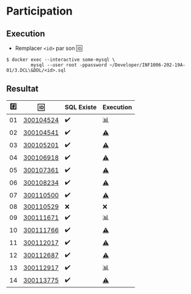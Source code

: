 # Participation

## Execution

* Remplacer `<id>` par son :id:

```
$ docker exec --interactive some-mysql \
         mysql --user root -ppassword ~/Developer/INF1006-202-19A-01/3.DCL\&DDL/<id>.sql
```

## Resultat


|:hash:| :id:                       | SQL Existe         | Execution                           |
|------|----------------------------|--------------------|-------------------------------------|
| 01   | [300104524](300104524.sql) | :heavy_check_mark: | [:bar_chart:](images/300104524.png) |
| 02   | [300104541](300104541.sql) | :heavy_check_mark: | [:warning:](errors/300104541.txt)   |
| 03   | [300105201](300105201.sql) | :heavy_check_mark: | [:warning:](errors/300105201.txt)   |
| 04   | [300106918](300106918.sql) | :heavy_check_mark: | [:warning:](errors/300106918.txt)   |
| 05   | [300107361](300107361.sql) | :heavy_check_mark: | [:warning:](errors/300107361.txt)   |
| 06   | [300108234](300108234.sql) | :heavy_check_mark: | [:warning:](errors/300108234.txt)   |
| 07   | [300110500](300110500.sql) | :heavy_check_mark: | [:warning:](errors/300110500.txt)   |
| 08   | [300110529](300110529.sql) | :x:                | :x:                                 |
| 09   | [300111671](300111671.sql) | :heavy_check_mark: | [:bar_chart:](images/300111671.png) |
| 10   | [300111766](300111766.sql) | :heavy_check_mark: | [:warning:](errors/300111766.txt)   |
| 11   | [300112017](300112017.sql) | :heavy_check_mark: | [:warning:](errors/300112017.txt)   |
| 12   | [300112687](300112687.sql) | :heavy_check_mark: | [:warning:](errors/300112687.txt)   |
| 13   | [300112917](300112917.sql) | :heavy_check_mark: | [:bar_chart:](images/300112917.png) |
| 14   | [300113775](300113775.sql) | :heavy_check_mark: | [:warning:](errors/300113775.txt)   |
